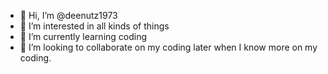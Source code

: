 - 👋 Hi, I’m @deenutz1973
- 👀 I’m interested in all kinds of things 
- 🌱 I’m currently learning coding 
- 💞️ I’m looking to collaborate on my coding later when 
I know more on my coding.

<!---
deenutz1973/deenutz1973 is a ✨ special ✨ repository because its `README.md` (this file) appears on your GitHub profile.
You can click the Preview link to take a look at your changes.
--->
